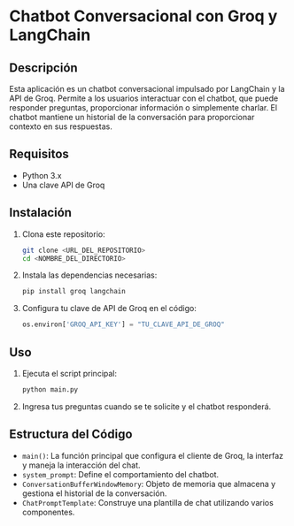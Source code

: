 # Chatbot Conversacional con Groq y LangChain

## Descripción

Esta aplicación es un chatbot conversacional impulsado por LangChain y la API de Groq. Permite a los usuarios interactuar con el chatbot, que puede responder preguntas, proporcionar información o simplemente charlar. El chatbot mantiene un historial de la conversación para proporcionar contexto en sus respuestas.

## Requisitos

- Python 3.x
- Una clave API de Groq

## Instalación

1. Clona este repositorio:
    ```sh
    git clone <URL_DEL_REPOSITORIO>
    cd <NOMBRE_DEL_DIRECTORIO>
    ```

2. Instala las dependencias necesarias:
    ```sh
    pip install groq langchain
    ```

3. Configura tu clave de API de Groq en el código:
    ```python
    os.environ['GROQ_API_KEY'] = "TU_CLAVE_API_DE_GROQ"
    ```

## Uso

1. Ejecuta el script principal:
    ```sh
    python main.py
    ```

2. Ingresa tus preguntas cuando se te solicite y el chatbot responderá.

## Estructura del Código

- `main()`: La función principal que configura el cliente de Groq, la interfaz y maneja la interacción del chat.
- `system_prompt`: Define el comportamiento del chatbot.
- `ConversationBufferWindowMemory`: Objeto de memoria que almacena y gestiona el historial de la conversación.
- `ChatPromptTemplate`: Construye una plantilla de chat utilizando varios componentes.



